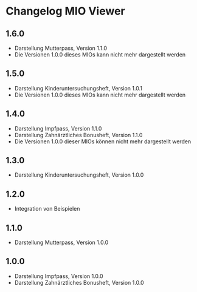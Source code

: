 # Changelog MIO Viewer

## 1.6.0

-   Darstellung Mutterpass, Version 1.1.0
-   Die Versionen 1.0.0 dieses MIOs kann nicht mehr dargestellt werden

## 1.5.0

-   Darstellung Kinderuntersuchungsheft, Version 1.0.1
-   Die Versionen 1.0.0 dieses MIOs kann nicht mehr dargestellt werden

## 1.4.0

-   Darstellung Impfpass, Version 1.1.0
-   Darstellung Zahnärztliches Bonusheft, Version 1.1.0
-   Die Versionen 1.0.0 dieser MIOs können nicht mehr dargestellt werden

## 1.3.0

-   Darstellung Kinderuntersuchungsheft, Version 1.0.0

## 1.2.0

-   Integration von Beispielen

## 1.1.0

-   Darstellung Mutterpass, Version 1.0.0

## 1.0.0

-   Darstellung Impfpass, Version 1.0.0
-   Darstellung Zahnärztliches Bonusheft, Version 1.0.0
